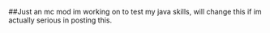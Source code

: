 ##Just an mc mod im working on to test my java skills, will change this if im actually serious in posting this.
